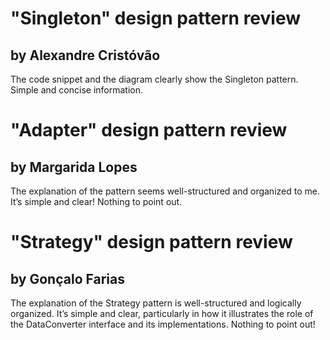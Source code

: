 # "Singleton" design pattern review

## by Alexandre Cristóvão
The code snippet and the diagram clearly show the Singleton pattern. Simple and concise information.

# "Adapter" design pattern review

## by Margarida Lopes

The explanation of the pattern seems well-structured and organized to me. 
It’s simple and clear! 
Nothing to point out.

# "Strategy" design pattern review

## by Gonçalo Farias

The explanation of the Strategy pattern is well-structured and logically organized.
It’s simple and clear, particularly in how it illustrates the role of the DataConverter interface and its implementations.
Nothing to point out!









